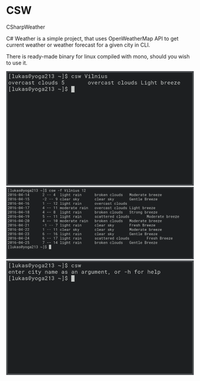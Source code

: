 # CSW
CSharpWeather

C# Weather is a simple project,
that uses OpenWeatherMap API to get
current weather or weather forecast
for a given city in CLI.

There is ready-made binary for linux compiled with mono,
should you wish to use it.

![default mode](/screenshots/default.png?raw=true "Default mode")
![forecast mode](/screenshots/forecast.png?raw=true "Forecast mode")
![help command](/screenshots/help.png?raw=true "Help")
